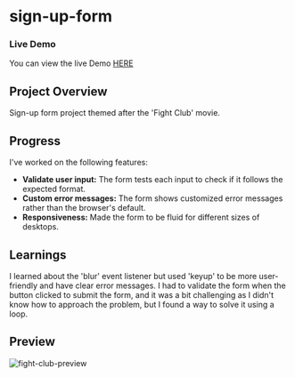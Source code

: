 # sign-up-form

### Live Demo
You can view the live Demo [HERE](https://bchowy.github.io/sign-up-form/)

## Project Overview

Sign-up form project themed after the 'Fight Club' movie.

## Progress

I've worked on the following features:
- **Validate user input:** The form tests each input to check if it follows the expected format.
- **Custom error messages:** The form shows customized error messages rather than the browser's default.
- **Responsiveness:** Made the form to be fluid for different sizes of desktops.

## Learnings

I learned about the 'blur' event listener but used 'keyup' to be more user-friendly and have clear error messages.
I had to validate the form when the button clicked to submit the form, and it was a bit challenging as I didn't know how to approach the problem, but I found a way to solve it using a loop.

## Preview
![fight-club-preview](https://github.com/BChowy/sign-up-form/assets/75831792/3a2496e2-d143-4465-b377-af0561f0d768)
